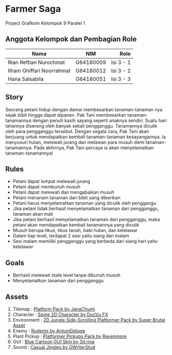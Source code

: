# Farmer Saga
Project Grafkom Kelompok 9 Paralel 1

## Anggota Kelompok dan Pembagian Role
| Nama | NIM | Role |
| ----------- | :---------: | ----------: |
| Rian Reftian Nurochmat | G64180009 | Isi 3 - 1 |
| Ilham Ghiffari Noorrahmat | G64180012 | Isi 3 - 2 |
| Hana Salsabila | G64180051 | Isi 3 - 3 |

## Story
Seorang petani hidup dengan damai membesarkan tanaman-tanaman nya sejak bibit hingga dapat dipanen. Pak Tani membesarkan tanaman-tanamannya dengan penuh kasih sayang seperti anaknya sendiri. Suatu hari lahannya diserang oleh banyak sekali pengganggu. Tanamannya diculik oleh para pengganggu tersebut. Dengan segala cara, Pak Tani akan berjuang untuk mendapatkan kembali tanaman-tanaman kesayangannya. Ia menyusuri hutan, melewati jurang dan melawan para musuh demi tanaman-tanamannya. Pada akhirnya, Pak Tani percaya ia akan menyelamatkan tanaman-tanamannya!

## Rules
- Petani dapat lompat melewati jurang
- Petani dapat membunuh musuh
- Petani dapat melewati dan mengabaikan musuh
- Petani menanam tanaman dari bibit yang diberikan
- Petani harus menyelamatkan tanaman yang diculik oleh penggangu
- Jika petani tidak berhasil menyelamatkan tanaman dari pengganggu, tanaman akan mati
- Jika petani berhasil menyelamatkan tanaman dari pengganggu, maka petani akan mendapatkan kembali tanamannya yang diculik
- Musuh berupa tikus, tikus tanah, babi hutan, dan kelelawar
- Dalam tiap level, terdapat 2 sesi yaitu siang dan malam
- Sesi malam memiliki pengganggu yang berbeda dari siang hari yaitu kelelawar

## Goals
- Berhasil melewati state level tanpa dibunuh musuh
- Menyelamatkan tanaman dari pengganggu

## Assets
1. Tilemap : [Platform Pack by JanaChumi](https://opengameart.org/content/platform-pack-0)
2. Character : [Spine 2D Character by DucVu FX](https://assetstore.unity.com/packages/3d/animations/free-spine-2d-character-animation-177560)
3. Environment : [2D Jungle Side-Scrolling Platformer Pack by Super Brutal Asset](https://assetstore.unity.com/packages/2d/environments/2d-jungle-side-scrolling-platformer-pack-78506)
4. Enemy : [Rodents by AntumDeluge](https://opengameart.org/content/rodents-rat-rework)
5. Plant Pickup : [Platformer Pickups Pack by Ravenmore](https://opengameart.org/content/platformer-pickups-pack)
6. GUI : [Blue Cartoon GUI Skin by 3d.rina](https://assetstore.unity.com/packages/2d/gui/blue-cartoon-gui-skin-19535)
7. Sound : [Casual Jingles by GWriterStud](https://assetstore.unity.com/packages/audio/music/casual-jingles-022420-163758)

